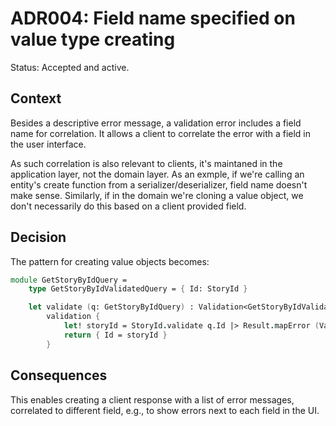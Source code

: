 # ADR004: Field name specified on value type creating

Status: Accepted and active.

## Context

Besides a descriptive error message, a validation error includes a field name
for correlation. It allows a client to correlate the error with a field in the
user interface.

As such correlation is also relevant to clients, it's maintaned in the
application layer, not the domain layer. As an exmple, if we're calling an
entity's create function from a serializer/deserializer, field name doesn't make
sense. Similarly, if in the domain we're cloning a value object, we don't
necessarily do this based on a client provided field.

## Decision

The pattern for creating value objects becomes:

```fsharp
module GetStoryByIdQuery =
    type GetStoryByIdValidatedQuery = { Id: StoryId }

    let validate (q: GetStoryByIdQuery) : Validation<GetStoryByIdValidatedQuery, ValidationError> =
        validation {
            let! storyId = StoryId.validate q.Id |> Result.mapError (ValidationError.create (nameof q.Id))
            return { Id = storyId }
        }
```

## Consequences

This enables creating a client response with a list of error messages,
correlated to different field, e.g., to show errors next to each field in the
UI.

